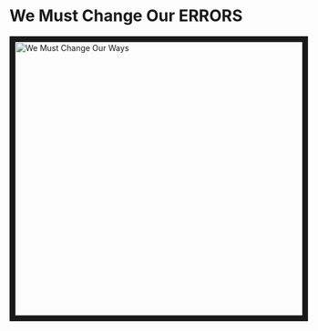 # We Must Change Our **ERRORS**

<a href="http://www.youtube.com/watch?feature=player_embedded&v=uGiz0QX1qr0
" target="_blank"><img src="https://raw.githubusercontent.com/odicforcesounds/odicforcesounds/master/backgrounds/Tribute.jpg" 
alt="We Must Change Our Ways" width="640" height="480" border="10" /></a>

#